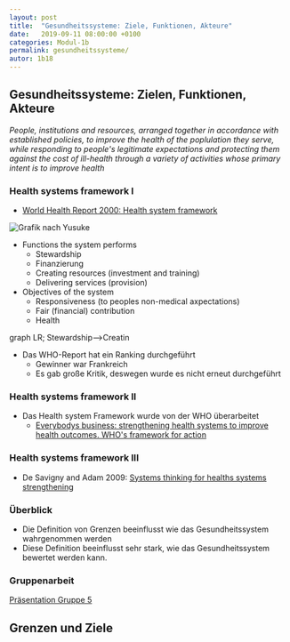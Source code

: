 ```yaml
---
layout: post
title:  "Gesundheitssysteme: Ziele, Funktionen, Akteure"
date:   2019-09-11 08:00:00 +0100
categories: Modul-1b
permalink: gesundheitssysteme/
autor: 1b18
---
```


## Gesundheitssysteme: Zielen, Funktionen, Akteure
_People, institutions and resources, arranged together in accordance with established policies, to improve the health of the poplulation they serve, while responding to people's legitimate expectations and protecting them against the cost of ill-health through a variety of activities whose primary intent is to improve health_ 

### Health systems framework I
* [World Health Report 2000: Health system framework](http://apps.who.int/gb/archive/pdf_files/WHA53/ea4.pdf)

![Grafik nach Yusuke](https://www.researchgate.net/profile/Yusuke_Kamiya/publication/48444867/figure/fig2/AS:691999900459009@1541997041428/Framework-of-health-systems-in-World-Health-Report-2000.png)
 
  * Functions the system performs
    - Stewardship
    - Finanzierung
    - Creating resources (investment and training)
    - Delivering services (provision)
  * Objectives of the system
      - Responsiveness (to peoples non-medical axpectations)
      - Fair (financial) contribution
      - Health

<div class="mermaid">
graph LR;
Stewardship-->Creatin
</div>

* Das WHO-Report hat ein Ranking durchgeführt 
  * Gewinner war Frankreich
  * Es gab große Kritik, deswegen wurde es nicht erneut durchgeführt

### Health systems framework II
* Das Health system Framework wurde von der WHO überarbeitet
  * [Everybodys business: strengthening health systems to improve health outcomes. WHO's framework for action](https://www.who.int/healthsystems/strategy/everybodys_business.pdf)


### Health systems framework III
* De Savigny and Adam 2009: [Systems thinking for healths systems strengthening](https://www.who.int/alliance-hpsr/resources/9789241563895/en/)

### Überblick
* Die Definition von Grenzen beeinflusst wie das Gesundheitssystem wahrgenommen werden
* Diese Definition beeinflusst sehr stark, wie das Gesundheitssystem bewertet werden kann. 

### Gruppenarbeit
[Präsentation Gruppe 5](https://docs.google.com/presentation/d/1aL7s55OMloo9wEYDskMEKDdo7yWKfIl9gkby77rvuxQ/edit?usp=sharing)


## Grenzen und Ziele